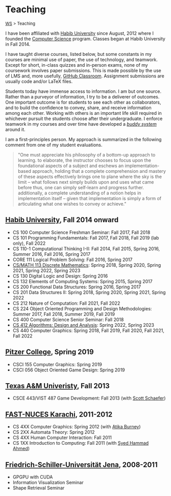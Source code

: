 # Teaching

<font size = "2">[WS](https://waqarsaleem.github.io/) > Teaching</font>

I have been affiliated with [Habib University](https://habib.edu.pk) since August, 2012 where I founded the [Computer Science](https://habib.edu.pk/academics/sse/computer-science/) program. Classes began at Habib University in Fall 2014.

I have taught diverse courses, listed below, but some constants in my courses are minimal use of paper, the use of technology, and teamwork. Except for short, in-class quizzes and in-person exams, none of my coursework involves paper submissions. This is made possible by the use of LMS and, more usefully, [GitHub Classroom](https://classroom.github.com). Assignment submissions are usually code and/or LaTeX files.

Students today have immense access to information. I am but one source. Rather than a purveyor of information, I try to be a deliverer of outcomes. One important outcome is for students to see each other as collaborators, and to build the confidence to convey, share, and receive information among each other. Working with others is an important life skill required in whichever pursuit the students choose after their undergraduate. I enforce teamwork in my courses and over time have developed a [_buddy system_](./buddy) around it.

I am a first-principles person. My approach is summarized in the following comment from one of my student evaluations.

>"One must appreciate his philosophy of a bottom-up approach to learning. to elaborate, the instructor chooses to focus upon the foundational aspects of a subject and eschews an implementation-based approach, holding that a complete comprehension and mastery of these aspects effectively brings one to plane where the sky is the limit – what follows next simply builds upon and uses what came before thus, one can simply self-learn and progress further. additionally, a complete understanding of a notion helps in implementation itself – given that implementation is simply a form of articulating what one wishes to convey or achieve."

## [Habib University]((https://habib.edu.pk)), Fall 2014 onward

- CS 100 Computer Science Freshman Seminar: Fall 2017, Fall 2018
- CS 101 Programming Fundamentals: Fall 2017, Fall 2018, Fall 2019 (lab only), Fall 2022
- CS 110-1 Computational Thinking I-II: Fall 2014, Fall 2015, Spring 2016, Summer 2016, Fall 2016, Spring 2017
- CORE 111 Logical Problem Solving: Fall 2016, Spring 2017
- [CS/MATH 113 Discrete Mathematics](cs113): Spring 2018, Spring 2020, Spring 2021, Spring 2022, Spring 2023
- CS 130 Digital Logic and Design: Spring 2016
- CS 132 Elements of Computing Systems: Spring 2015, Spring 2017
- CS 200 Functional Data Structures: Spring 2016, Spring 2017
- CS 201 Data Structures II: Spring 2018, Spring 2020, Spring 2021, Spring 2022 
- CS 212 Nature of Computation: Fall 2021, Fall 2022 
- CS 224 Object Oriented Programming and Design Methodologies: Summer 2017, Fall 2018, Summer 2019, Fall 2019
- CS 400 Computer Science Senior Seminar: Fall 2018
- [CS 412 Algorithms: Design and Analysis](./cs412): Spring 2022, Spring 2023
- CS 440 Computer Graphics: Spring 2018, Fall 2019, Fall 2020, Fall 2021, Fall 2022

## [__Pitzer College__](https://www.tamu.edu), Spring 2019

- CSCI 155 Computer Graphics: Spring 2019
- CSCI 056 Object Oriented Game Design: Spring 2019

## [__Texas A&M Univeristy__](https://www.tamu.edu), Fall 2013

- CSCE 443/VIST 487 Game Development: Fall 2013 (with [Scott Schaefer](https://people.engr.tamu.edu/schaefer/index.html))

## [__FAST-NUCES Karachi__](https://khi.nu.edu.pk), 2011-2012

- CS 4XX Computer Graphics: Spring 2012 (with [Atika Burney](https://www.linkedin.com/in/atika-burney-03673a20/?originalSubdomain=nz))
- CS 2XX Automata Theory: Spring 2012
- CS 4XX Human Computer Interaction: Fall 2011
- CS 1XX Introduction to Computing: Fall 2011 (with [Syed Hammad Ahmed](https://www.linkedin.com/in/shammad/?originalSubdomain=pk))

## [__Friedrich-Schiller-Universität Jena__](https://www.uni-jena.de), 2008-2011

- GPGPU with CUDA
- Information Visualization Seminar
- Shape Retrieval Seminar
